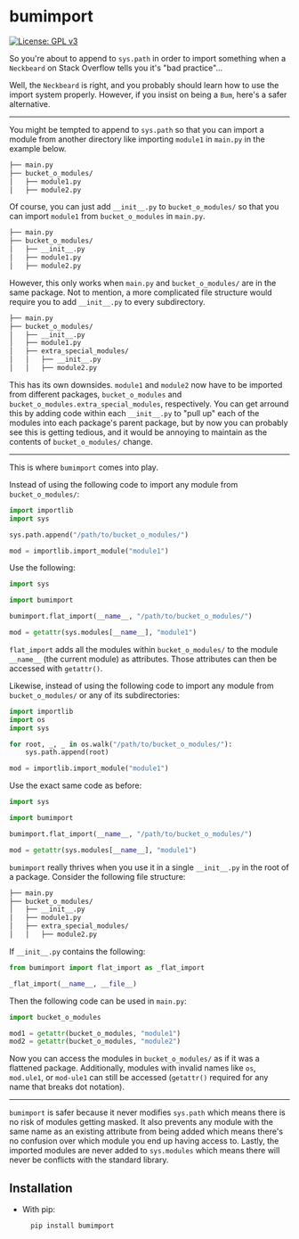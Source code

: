 # bumimport
[![License: GPL v3](https://img.shields.io/badge/License-GPL%20v3-blue.svg)](http://www.gnu.org/licenses/gpl-3.0)

So you're about to append to `sys.path` in order to import something when a `Neckbeard` on Stack Overflow tells you it's "bad practice"...

Well, the `Neckbeard` is right, and you probably should learn how to use the import system properly. However, if you insist on being a `Bum`, here's a safer alternative.

----
You might be tempted to append to `sys.path` so that you can import a module from another directory like importing `module1` in `main.py` in the example below.

```bash
├── main.py
├── bucket_o_modules/
│   ├── module1.py
│   ├── module2.py
```

Of course, you can just add `__init__.py` to `bucket_o_modules/` so that you can import `module1` from `bucket_o_modules` in `main.py`.

```bash
├── main.py
├── bucket_o_modules/
│   ├── __init__.py
│   ├── module1.py
│   ├── module2.py
```

However, this only works when `main.py` and `bucket_o_modules/` are in the same package. Not to mention, a more complicated file structure would require you to add `__init__.py` to every subdirectory.

```bash
├── main.py
├── bucket_o_modules/
│   ├── __init__.py
│   ├── module1.py
│   ├── extra_special_modules/
│   │   ├── __init__.py
│   │   ├── module2.py
```

This has its own downsides. `module1` and `module2` now have to be imported from different packages, `bucket_o_modules` and `bucket_o_modules.extra_special_modules`, respectively. You can get arround this by adding code within each `__init__.py` to "pull up" each of the modules into each package's parent package, but by now you can probably see this is getting tedious, and it would be annoying to maintain as the contents of `bucket_o_modules/` change.

----
This is where `bumimport` comes into play.

Instead of using the following code to import any module from `bucket_o_modules/`:

```python
import importlib
import sys

sys.path.append("/path/to/bucket_o_modules/")

mod = importlib.import_module("module1")
```

Use the following:

```python
import sys

import bumimport

bumimport.flat_import(__name__, "/path/to/bucket_o_modules/")

mod = getattr(sys.modules[__name__], "module1")
```

`flat_import` adds all the modules within `bucket_o_modules/` to the module `__name__` (the current module) as attributes. Those attributes can then be accessed with `getattr()`.

Likewise, instead of using the following code to import any module from `bucket_o_modules/` or any of its subdirectories:

```python
import importlib
import os
import sys

for root, _, _ in os.walk("/path/to/bucket_o_modules/"):
    sys.path.append(root)

mod = importlib.import_module("module1")
```

Use the exact same code as before:

```python
import sys

import bumimport

bumimport.flat_import(__name__, "/path/to/bucket_o_modules/")

mod = getattr(sys.modules[__name__], "module1")
```

`bumimport` really thrives when you use it in a single `__init__.py` in the root of a package. Consider the following file structure:

```bash
├── main.py
├── bucket_o_modules/
│   ├── __init__.py
│   ├── module1.py
│   ├── extra_special_modules/
│   │   ├── module2.py
```

If `__init__.py` contains the following:

```python
from bumimport import flat_import as _flat_import

_flat_import(__name__, __file__)
```

Then the following code can be used in `main.py`:

```python
import bucket_o_modules

mod1 = getattr(bucket_o_modules, "module1")
mod2 = getattr(bucket_o_modules, "module2")
```

Now you can access the modules in `bucket_o_modules/` as if it was a flattened package. Additionally, modules with invalid names like `os`, `mod.ule1`, or `mod-ule1` can still be accessed (`getattr()` required for any name that breaks dot notation).

----
`bumimport` is safer because it never modifies `sys.path` which means there is no risk of modules getting masked. It also prevents any module with the same name as an existing attribute from being added which means there's no confusion over which module you end up having access to. Lastly, the imported modules are never added to `sys.modules` which means there will never be conflicts with the standard library.

## Installation
- With pip:

        pip install bumimport
